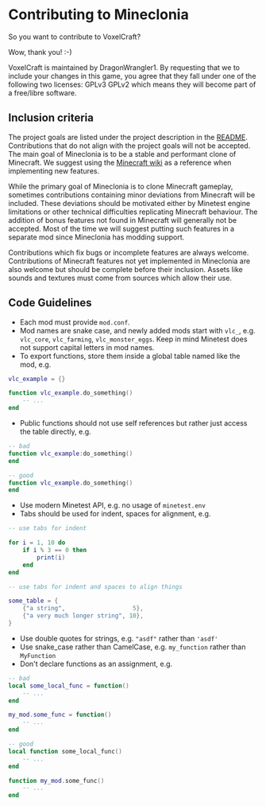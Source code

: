 # Contributing to Mineclonia
So you want to contribute to VoxelCraft?

Wow, thank you! :-)

VoxelCraft is maintained by DragonWrangler1. By requesting that we to include your
changes in this game, you agree that they fall under one of the following two licenses:
GPLv3
GPLv2
which means they will become part of a free/libre software.

## Inclusion criteria
The project goals are listed under the project description in the
[README](./src/branch/main/README.md). Contributions that do not align with the project goals
will not be accepted. The main goal of Mineclonia is to be a stable and
performant clone of Minecraft. We suggest using the
[Minecraft wiki](https://minecraft.fandom.com/wiki/Minecraft_Wiki) as a
reference when implementing new features.

While the primary goal of Mineclonia is to clone Minecraft gameplay, sometimes
contributions containing minor deviations from Minecraft will be included. These
deviations should be motivated either by Minetest engine limitations or other
technical difficulties replicating Minecraft behaviour. The addition of bonus
features not found in Minecraft will generally not be accepted. Most of the time
we will suggest putting such features in a separate mod since Mineclonia has
modding support.

Contributions which fix bugs or incomplete features are always welcome.
Contributions of Minecraft features not yet implemented in Mineclonia are also
welcome but should be complete before their inclusion. Assets like sounds and
textures must come from sources which allow their use.

## Code Guidelines
* Each mod must provide `mod.conf`.
* Mod names are snake case, and newly added mods start with `vlc_`, e.g.
  `vlc_core`, `vlc_farming`, `vlc_monster_eggs`. Keep in mind Minetest does not
  support capital letters in mod names.
* To export functions, store them inside a global table named like the mod,
  e.g.

```lua
vlc_example = {}

function vlc_example.do_something()
	-- ...
end
```

* Public functions should not use self references but rather just access the
  table directly, e.g.

```lua
-- bad
function vlc_example:do_something()
end

-- good
function vlc_example.do_something()
end
```

* Use modern Minetest API, e.g. no usage of `minetest.env`
* Tabs should be used for indent, spaces for alignment, e.g.

```lua
-- use tabs for indent

for i = 1, 10 do
	if i % 3 == 0 then
		print(i)
	end
end

-- use tabs for indent and spaces to align things

some_table = {
	{"a string",                   5},
	{"a very much longer string", 10},
}
```

* Use double quotes for strings, e.g. `"asdf"` rather than `'asdf'`
* Use snake_case rather than CamelCase, e.g. `my_function` rather than
  `MyFunction`
* Don't declare functions as an assignment, e.g.

```lua
-- bad
local some_local_func = function()
	-- ...
end

my_mod.some_func = function()
	-- ...
end

-- good
local function some_local_func()
	-- ...
end

function my_mod.some_func()
	-- ...
end
```
